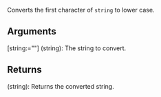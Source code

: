 Converts the first character of `string` to lower case.


## Arguments
[string:=""] (string): The string to convert.


## Returns
(string): Returns the converted string.
